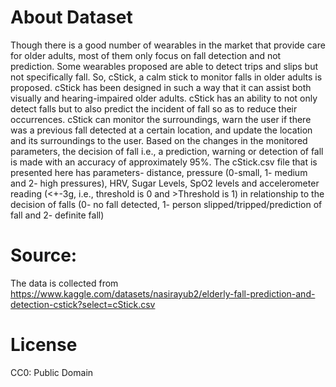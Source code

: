 # About Dataset
Though there is a good number of wearables in the market that provide care for older adults, most of them only focus on fall detection and not prediction. Some wearables proposed are able to detect trips and slips but not specifically fall. So, cStick, a calm stick to monitor falls in older adults is proposed. cStick has been designed in such a way that it can assist both visually and hearing-impaired older adults. cStick has an ability to not only detect falls but to also predict the incident of fall so as to reduce their occurrences. cStick can monitor the surroundings, warn the user if there was a previous fall detected at a certain location, and update the location and its surroundings to the user. Based on the changes in the monitored parameters, the decision of fall i.e., a prediction, warning or detection of fall is made with an accuracy of approximately 95%.
The cStick.csv file that is presented here has parameters- distance, pressure (0-small, 1- medium and 2- high pressures), HRV, Sugar Levels, SpO2 levels and accelerometer reading (<+-3g, i.e., threshold is 0 and >Threshold is 1) in relationship to the decision of falls (0- no fall detected, 1- person slipped/tripped/prediction of fall and 2- definite fall)

# Source: 
The data is collected from https://www.kaggle.com/datasets/nasirayub2/elderly-fall-prediction-and-detection-cstick?select=cStick.csv

# License
CC0: Public Domain
